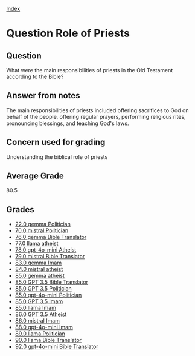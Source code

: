 
[Index](../../index.md)
# Question Role of Priests
## Question
What were the main responsibilities of priests in the Old Testament according to the Bible?

## Answer from notes
The main responsibilities of priests included offering sacrifices to God on behalf of the people, offering regular prayers, performing religious rites, pronouncing blessings, and teaching God's laws.

## Concern used for grading
Understanding the biblical role of priests

## Average Grade
80.5

## Grades
 * [22.0 gemma Politician](../answers/gemma_Politician/Role_of_Priests.md)
 * [70.0 mistral Politician](../answers/mistral_Politician/Role_of_Priests.md)
 * [76.0 gemma Bible Translator](../answers/gemma_Bible_Translator/Role_of_Priests.md)
 * [77.0 llama atheist](../answers/llama_atheist/Role_of_Priests.md)
 * [78.0 gpt-4o-mini Atheist](../answers/gpt-4o-mini_Atheist/Role_of_Priests.md)
 * [79.0 mistral Bible Translator](../answers/mistral_Bible_Translator/Role_of_Priests.md)
 * [83.0 gemma Imam](../answers/gemma_Imam/Role_of_Priests.md)
 * [84.0 mistral atheist](../answers/mistral_atheist/Role_of_Priests.md)
 * [85.0 gemma atheist](../answers/gemma_atheist/Role_of_Priests.md)
 * [85.0 GPT 3.5 Bible Translator](../answers/GPT_3.5_Bible_Translator/Role_of_Priests.md)
 * [85.0 GPT 3.5 Politician](../answers/GPT_3.5_Politician/Role_of_Priests.md)
 * [85.0 gpt-4o-mini Politician](../answers/gpt-4o-mini_Politician/Role_of_Priests.md)
 * [85.0 GPT 3.5 Imam](../answers/GPT_3.5_Imam/Role_of_Priests.md)
 * [85.0 llama Imam](../answers/llama_Imam/Role_of_Priests.md)
 * [86.0 GPT 3.5 Atheist](../answers/GPT_3.5_Atheist/Role_of_Priests.md)
 * [86.0 mistral Imam](../answers/mistral_Imam/Role_of_Priests.md)
 * [88.0 gpt-4o-mini Imam](../answers/gpt-4o-mini_Imam/Role_of_Priests.md)
 * [89.0 llama Politician](../answers/llama_Politician/Role_of_Priests.md)
 * [90.0 llama Bible Translator](../answers/llama_Bible_Translator/Role_of_Priests.md)
 * [92.0 gpt-4o-mini Bible Translator](../answers/gpt-4o-mini_Bible_Translator/Role_of_Priests.md)

